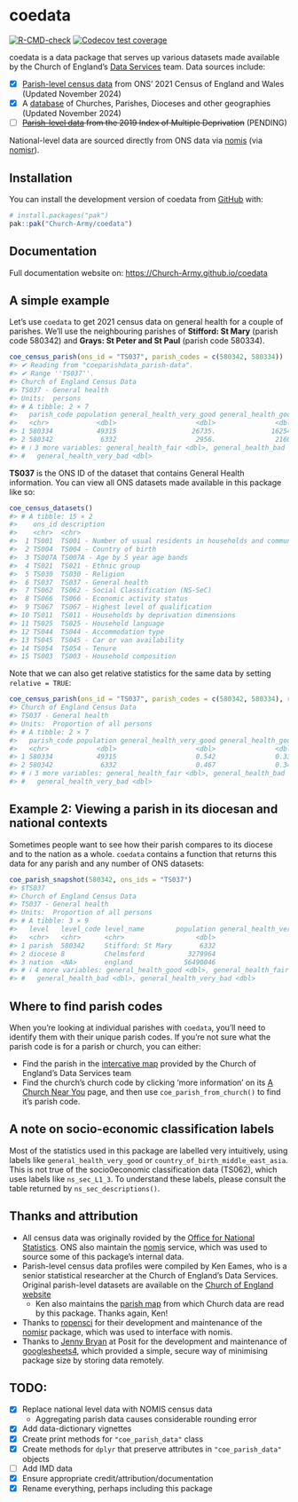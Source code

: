 
<!-- README.md is generated from README.Rmd. Please edit that file -->

# coedata

<!-- badges: start -->

[![R-CMD-check](https://github.com/Church-Army/coedata/actions/workflows/R-CMD-check.yaml/badge.svg)](https://github.com/Church-Army/coedata/actions/workflows/R-CMD-check.yaml)
[![Codecov test
coverage](https://codecov.io/gh/Church-Army/coedata/graph/badge.svg)](https://app.codecov.io/gh/Church-Army/coedata)
<!-- badges: end -->

coedata is a data package that serves up various datasets made available
by the Church of England’s [Data
Services](https://www.churchofengland.org/about/data-services) team.
Data sources include:

- [x] [Parish-level census
  data](https://www.churchofengland.org/about/data-services/resources-publications-and-data)
  from ONS’ 2021 Census of England and Wales (Updated November 2024)
- [x] A
  [database](https://services5.arcgis.com/KDRjxGRQDVgVtFTS/ArcGIS/rest/services/Churches_ACNY_Nov2024/FeatureServer)
  of Churches, Parishes, Dioceses and other geographies (Updated
  November 2024)
- [ ] ~~[Parish-level
  data](https://www.churchofengland.org/about/data-services/resources-publications-and-data)
  from the 2019 Index of Multiple Deprivation~~ (PENDING)

National-level data are sourced directly from ONS data via
[nomis](https://www.nomisweb.co.uk/) (via
[nomisr](https://github.com/ropensci/nomisr)).

## Installation

You can install the development version of coedata from
[GitHub](https://github.com/) with:

``` r
# install.packages("pak")
pak::pak("Church-Army/coedata")
```

## Documentation

Full documentation website on: <https://Church-Army.github.io/coedata>

## A simple example

Let’s use `coedata` to get 2021 census data on general health for a
couple of parishes. We’ll use the neighbouring parishes of **Stifford:
St Mary** (parish code 580342) and **Grays: St Peter and St Paul**
(parish code 580334).

``` r
coe_census_parish(ons_id = "TS037", parish_codes = c(580342, 580334))
#> ✔ Reading from "coeparishdata_parish-data".
#> ✔ Range ''TS037''.
#> Church of England Census Data
#> TS037 - General health 
#> Units:  persons 
#> # A tibble: 2 × 7
#>   parish_code population general_health_very_good general_health_good
#>   <chr>            <dbl>                    <dbl>               <dbl>
#> 1 580334           49315                   26735.              16254.
#> 2 580342            6332                    2956.               2160.
#> # ℹ 3 more variables: general_health_fair <dbl>, general_health_bad <dbl>,
#> #   general_health_very_bad <dbl>
```

**TS037** is the ONS ID of the dataset that contains General Health
information. You can view all ONS datasets made available in this
package like so:

``` r
coe_census_datasets()
#> # A tibble: 15 × 2
#>    ons_id description                                                           
#>    <chr>  <chr>                                                                 
#>  1 TS001  TS001 - Number of usual residents in households and communal establis…
#>  2 TS004  TS004 - Country of birth                                              
#>  3 TS007A TS007A - Age by 5 year age bands                                      
#>  4 TS021  TS021 - Ethnic group                                                  
#>  5 TS030  TS030 - Religion                                                      
#>  6 TS037  TS037 - General health                                                
#>  7 TS062  TS062 - Social Classification (NS-SeC)                                
#>  8 TS066  TS066 - Economic activity status                                      
#>  9 TS067  TS067 - Highest level of qualification                                
#> 10 TS011  TS011 - Households by deprivation dimensions                          
#> 11 TS025  TS025 - Household language                                            
#> 12 TS044  TS044 - Accommodation type                                            
#> 13 TS045  TS045 - Car or van availability                                       
#> 14 TS054  TS054 - Tenure                                                        
#> 15 TS003  TS003 - Household composition
```

Note that we can also get relative statistics for the same data by
setting `relative = TRUE`:

``` r
coe_census_parish(ons_id = "TS037", parish_codes = c(580342, 580334), relative = TRUE)
#> Church of England Census Data
#> TS037 - General health 
#> Units:  Proportion of all persons 
#> # A tibble: 2 × 7
#>   parish_code population general_health_very_good general_health_good
#>   <chr>            <dbl>                    <dbl>               <dbl>
#> 1 580334           49315                    0.542               0.330
#> 2 580342            6332                    0.467               0.341
#> # ℹ 3 more variables: general_health_fair <dbl>, general_health_bad <dbl>,
#> #   general_health_very_bad <dbl>
```

## Example 2: Viewing a parish in its diocesan and national contexts

Sometimes people want to see how their parish compares to its diocese
and to the nation as a whole. `coedata` contains a function that returns
this data for any parish and any number of ONS datasets:

``` r
coe_parish_snapshot(580342, ons_ids = "TS037")
#> $TS037
#> Church of England Census Data
#> TS037 - General health 
#> Units:  Proportion of all persons 
#> # A tibble: 3 × 9
#>   level   level_code level_name        population general_health_very_good
#>   <chr>   <chr>      <chr>                  <dbl>                    <dbl>
#> 1 parish  580342     Stifford: St Mary       6332                    0.467
#> 2 diocese 8          Chelmsford           3279964                    0.497
#> 3 nation  <NA>       england             56490046                    0.485
#> # ℹ 4 more variables: general_health_good <dbl>, general_health_fair <dbl>,
#> #   general_health_bad <dbl>, general_health_very_bad <dbl>
```

## Where to find parish codes

When you’re looking at individual parishes with `coedata`, you’ll need
to identify them with their unique parish codes. If you’re not sure what
the parish code is for a parish or church, you can either:

- Find the parish in the [intercative
  map](https://www.arcgis.com/home/webmap/viewer.html?webmap=67bce0ed36dd4ee0af7a16bc079aa09a)
  provided by the Church of England’s Data Services team
- Find the church’s church code by clicking ‘more information’ on its [A
  Church Near You](https://www.achurchnearyou.com) page, and then use
  `coe_parish_from_church()` to find it’s parish code.

## A note on socio-economic classification labels

Most of the statistics used in this package are labelled very
intuitively, using labels like `general_health_very_good` or
`country_of_birth_middle_east_asia`. This is not true of the
socio0economic classification data (TS062), which uses labels like
`ns_sec_L1_3`. To understand these labels, please consult the table
returned by `ns_sec_descriptions()`.

## Thanks and attribution

- All census data was originally rovided by the [Office for National
  Statistics](https://www.ons.gov.uk/). ONS also maintain the
  [nomis](https://www.nomisweb.co.uk/) service, which was used to source
  some of this package’s internal data.
- Parish-level census data profiles were compiled by Ken Eames, who is a
  senior statistical researcher at the Church of England’s Data
  Services. Original parish-level datasets are available on the [Church
  of England
  website](https://www.churchofengland.org/about/data-services/resources-publications-and-data)
  - Ken also maintains the [parish
    map](https://www.arcgis.com/home/webmap/viewer.html?webmap=67bce0ed36dd4ee0af7a16bc079aa09a)
    from which Church data are read by this package. Thanks again, Ken!
- Thanks to [ropensci](https://github.com/ropensci) for their
  development and maintenance of the
  [nomisr](https://github.com/ropensci/nomisr) package, which was used
  to interface with nomis.
- Thanks to [Jenny Bryan](https://jennybryan.org/about/) at Posit for
  the development and maintenance of
  [googlesheets4](https://googlesheets4.tidyverse.org/), which provided
  a simple, secure way of minimising package size by storing data
  remotely.

## TODO:

- [x] Replace national level data with NOMIS census data
  - Aggregating parish data causes considerable rounding error
- [x] Add data-dictionary vignettes
- [x] Create print methods for `"coe_parish_data"` class
- [x] Create methods for `dplyr` that preserve attributes in
  `"coe_parish_data"` objects
- [ ] Add IMD data
- [x] Ensure appropriate credit/attribution/documentation
- [x] Rename everything, perhaps including this package

